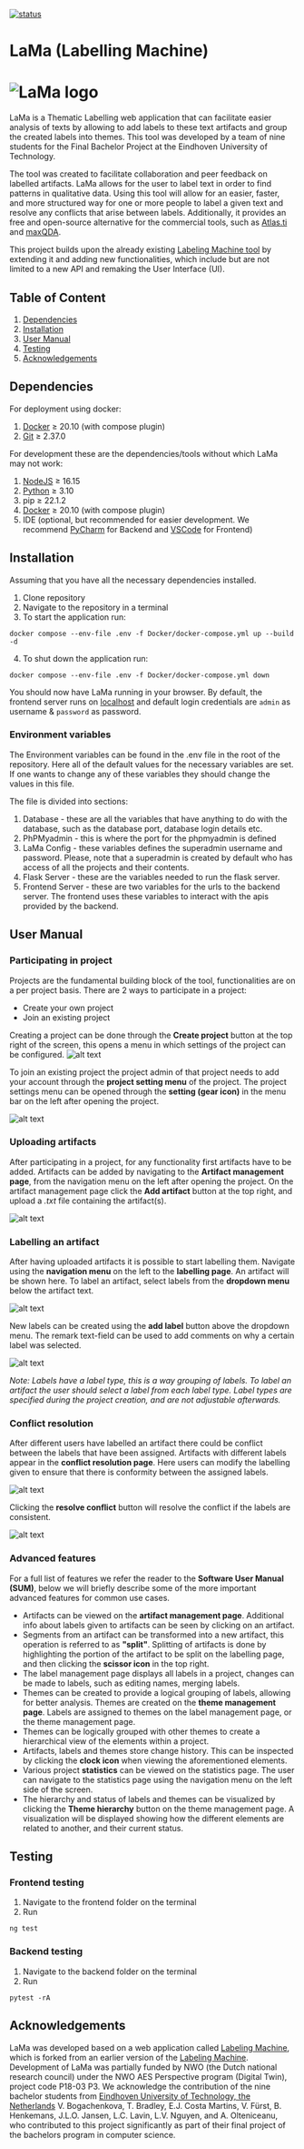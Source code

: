 [![status](https://joss.theoj.org/papers/f91f03787429efa115f1e3aa144254bc/status.svg)](https://joss.theoj.org/papers/f91f03787429efa115f1e3aa144254bc)

# LaMa (Labelling Machine)

![LaMa logo](/frontend/assets/lama_nobg.png)
===

LaMa is a Thematic Labelling web application that can facilitate easier analysis of texts by allowing to add labels to these text artifacts and group the created labels into themes. This tool was developed by a team of nine students for the Final Bachelor Project at the Eindhoven University of Technology.

The tool was created to facilitate collaboration and peer feedback on labelled artifacts. LaMa allows for the user to label text in order to find patterns in qualitative data. Using this tool will allow for an easier, faster, and more structured way for one or more people to label a given text and resolve any conflicts that arise between labels. Additionally, it provides an free and open-source alternative for the commercial tools, such as [Atlas.ti](https://atlasti.com/) and [maxQDA](https://www.maxqda.com/).

This project builds upon the already existing [Labeling Machine tool](https://github.com/muctadir/labeling-machine) by extending it and adding new functionalities, which include but are not limited to a new API and remaking the User Interface (UI).

## Table of Content

1. [Dependencies](#dependencies)
2. [Installation](#installation)
3. [User Manual](#user_manual)
4. [Testing](#testing)
5. [Acknowledgements](#acknowledgements)

## <a name="dependencies"></a>Dependencies

For deployment using docker:

1. [Docker](https://www.docker.com/) ≥ 20.10 (with compose plugin)
2. [Git](https://git-scm.com/) ≥ 2.37.0

For development these are the dependencies/tools without which LaMa may not work:

1. [NodeJS](https://nodejs.org/en/) ≥ 16.15
2. [Python](https://www.python.org/) ≥ 3.10
4. pip ≥ 22.1.2
5. [Docker](https://www.docker.com/) ≥ 20.10 (with compose plugin)
6. IDE (optional, but recommended for easier development. We recommend [PyCharm](https://www.jetbrains.com/pycharm) for Backend and [VSCode](https://code.visualstudio.com/) for Frontend)

## <a name="installation"></a>Installation

Assuming that you have all the necessary dependencies installed.

1. Clone repository
2. Navigate to the repository in a terminal
3. To start the application run:
```
docker compose --env-file .env -f Docker/docker-compose.yml up --build -d
```

4. To shut down the application run:
```
docker compose --env-file .env -f Docker/docker-compose.yml down
```

You should now have LaMa running in your browser. By default, the frontend server runs on [localhost](http://localhost) and default login credentials are `admin` as username & `password` as password.

### Environment variables

The Environment variables can be found in the .env file in the root of the repository. Here all of the default values for the necessary variables are set. If one wants to change any of these variables they should change the values in this file.

The file is divided into sections:

1) Database - these are all the variables that have anything to do with the database, such as the database port, database login details etc.
2) PhPMyadmin - this is where the port for the phpmyadmin is defined
3) LaMa Config -  these variables defines the superadmin username and password. Please, note that a superadmin is created by default who has access of all the projects and their contents.
4) Flask Server - these are the variables needed to run the flask server.
5) Frontend Server - these are two variables for the urls to the backend server. The frontend uses these variables to interact with the apis provided by the backend.

## <a name="user_manual"></a>User Manual

### Participating in project

Projects are the fundamental building block of the tool, functionalities are on a per project basis. There are 2 ways to participate in a project:

* Create your own project
* Join an existing project

Creating a project can be done through the **Create project** button at the top right of the screen, this opens a menu in which settings of the project can be configured.
![alt text](https://github.com/muctadir/lama/blob/main/images/home-page-user-to-create-project.png?raw=true)

To join an existing project the project admin of that project needs to add your account through the **project setting menu** of the project. The project settings menu can be opened through the **setting (gear icon)** in the menu bar on the left after opening the project.

![alt text](https://github.com/muctadir/lama/blob/main/images/add-users-button.png?raw=true)

### Uploading artifacts

After participating in a project, for any functionality first artifacts have to be added. Artifacts can be added by navigating to the **Artifact management page**, from the navigation menu on the left after opening the project. On the artifact management page click the **Add artifact** button at the top right, and upload a _.txt_ file containing the artifact(s).

![alt text](https://github.com/muctadir/lama/blob/main/images/add-button.png?raw=true)

### Labelling an artifact

After having uploaded artifacts it is possible to start labelling them. Navigate using the **navigation menu** on the left to the **labelling page**. An artifact will be shown here. To label an artifact, select labels from the **dropdown menu** below the artifact text.

![alt text](https://github.com/muctadir/lama/blob/main/images/label-type-dropdown.png?raw=true)

New labels can be created using the **add label** button above the dropdown menu. The remark text-field can be used to add comments on why a certain label was selected.

![alt text](https://github.com/muctadir/lama/blob/main/images/create-new-label.png?raw=true)

_Note: Labels have a label type, this is a way grouping of labels. To label an artifact the user should select a label from each label type. Label types are specified during the project creation, and are not adjustable afterwards._

### Conflict resolution

After different users have labelled an artifact there could be conflict between the labels that have been assigned. Artifacts with different labels appear in the **conflict resolution page**. Here users can modify the labelling given to ensure that there is conformity between the assigned labels. 

![alt text](https://github.com/muctadir/lama/blob/main/images/change-label.png?raw=true)

Clicking the **resolve conflict** button will resolve the conflict if the labels are consistent.

![alt text](https://github.com/muctadir/lama/blob/main/images/resolve-conflict.png?raw=true)

### Advanced features

For a full list of features we refer the reader to the **Software User Manual (SUM)**, below we will briefly describe some of the more important advanced features for common use cases.

* Artifacts can be viewed on the **artifact management page**. Additional info about labels given to artifacts can be seen by clicking on an artifact.
* Segments from an artifact can be transformed into a new artifact, this operation is referred to as **"split"**. Splitting of artifacts is done by highlighting the portion of the artifact to be split on the labelling page, and then clicking the **scissor icon** in the top right.
* The label management page displays all labels in a project, changes can be made to labels, such as editing names, merging labels.
* Themes can be created to provide a logical grouping of labels, allowing for better analysis. Themes are created on the **theme management page**. Labels are assigned to themes on the label management page, or the theme management page.
* Themes can be logically grouped with other themes to create a hierarchical view of the elements within a project.
* Artifacts, labels and themes store change history. This can be inspected by clicking the **clock icon** when viewing the aforementioned elements.
* Various project **statistics** can be viewed on the statistics page. The user can navigate to the statistics page using the navigation menu on the left side of the screen.
* The hierarchy and status of labels and themes can be visualized by clicking the **Theme hierarchy** button on the theme management page. A visualization will be displayed showing how the different elements are related to another, and their current status.

## <a name="testing"></a>Testing

### Frontend testing

1. Navigate to the frontend folder on the terminal
2. Run

```
ng test
```

### Backend testing

1. Navigate to the backend folder on the terminal
2. Run

```
pytest -rA
```

## <a name="acknowledgements"></a>Acknowledgements

LaMa was developed based on a web application called [Labeling Machine](https://github.com/muctadir/labeling-machine), which is forked from an earlier version of the [Labeling Machine](https://github.com/emadpres/labeling-machine). Development of LaMa was partially funded by NWO (the Dutch national research council) under the NWO AES Perspective program (Digital Twin), project code P18-03 P3. We acknowledge the contribution of the nine bachelor students from [Eindhoven University of Technology, the Netherlands](https://www.tue.nl) V. Bogachenkova, T. Bradley, E.J. Costa Martins, V. Fürst, B. Henkemans, J.L.O. Jansen, L.C. Lavin, L.V. Nguyen, and A. Olteniceanu, who contributed to this project significantly as part of their final project of the bachelors program in computer science.
